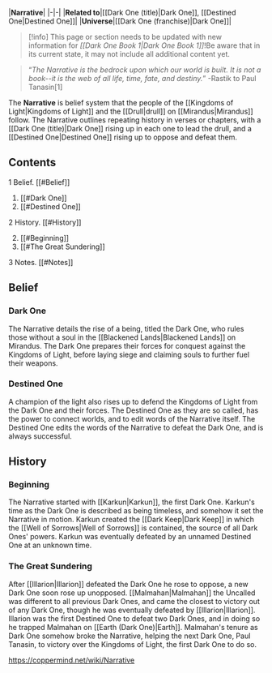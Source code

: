 |**Narrative**|
|-|-|
|**Related to**|[[Dark One (title)\|Dark One]], [[Destined One\|Destined One]]|
|**Universe**|[[Dark One (franchise)\|Dark One]]|

> [!info] This page or section needs to be updated with new information for *[[Dark One Book 1\|Dark One Book 1]]*!Be aware that in its current state, it may not include all additional content yet.

>“*The Narrative is the bedrock upon which our world is built. It is not a book--it is the web of all life, time, fate, and destiny.*”
\-Rastik to Paul Tanasin[1]


The **Narrative** is belief system that the people of the [[Kingdoms of Light\|Kingdoms of Light]] and the [[Drull\|drull]] on [[Mirandus\|Mirandus]] follow. The Narrative outlines repeating history in verses or chapters, with a [[Dark One (title)\|Dark One]] rising up in each one to lead the drull, and a [[Destined One\|Destined One]] rising up to oppose and defeat them.

## Contents

1 Belief. [[#Belief]] 

1. [[#Dark One]] 
1. [[#Destined One]] 


2 History. [[#History]] 

2. [[#Beginning]] 
2. [[#The Great Sundering]] 


3 Notes. [[#Notes]] 


## Belief
### Dark One
The Narrative details the rise of a being, titled the Dark One, who rules those without a soul in the [[Blackened Lands\|Blackened Lands]] on Mirandus. The Dark One prepares their forces for conquest against the Kingdoms of Light, before laying siege and claiming souls to further fuel their weapons.

### Destined One
A champion of the light also rises up to defend the Kingdoms of Light from the Dark One and their forces. The Destined One as they are so called, has the power to connect worlds, and to edit words of the Narrative itself. The Destined One edits the words of the Narrative to defeat the Dark One, and is always successful.

## History
### Beginning
The Narrative started with [[Karkun\|Karkun]], the first Dark One. Karkun's time as the Dark One is described as being timeless, and somehow it set the Narrative in motion. Karkun created the [[Dark Keep\|Dark Keep]] in which the [[Well of Sorrows\|Well of Sorrows]] is contained, the source of all Dark Ones' powers. Karkun was eventually defeated by an unnamed Destined One at an unknown time.

### The Great Sundering
After [[Illarion\|Illarion]] defeated the Dark One he rose to oppose, a new Dark One soon rose up unopposed. [[Malmahan\|Malmahan]] the Uncalled was different to all previous Dark Ones, and came the closest to victory out of any Dark One, though he was eventually defeated by [[Illarion\|Illarion]]. Illarion was the first Destined One to defeat two Dark Ones, and in doing so he trapped Malmahan on [[Earth (Dark One)\|Earth]]. Malmahan's tenure as Dark One somehow broke the Narrative, helping the next Dark One, Paul Tanasin, to victory over the Kingdoms of Light, the first Dark One to do so.



https://coppermind.net/wiki/Narrative
